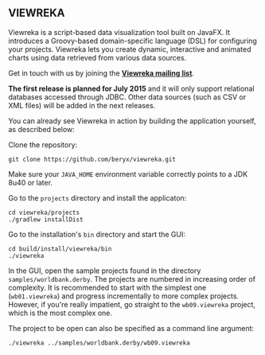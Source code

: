## VIEWREKA ##

Viewreka is a script-based data visualization tool built on JavaFX. It introduces a Groovy-based domain-specific language (DSL) for configuring your projects. Viewreka lets you create dynamic, interactive and animated charts using data retrieved from various data sources.

Get in touch with us by joining the **[Viewreka mailing list](https://groups.google.com/forum/#!forum/viewreka)**.

**The first release is planned for July 2015** and it will only support relational databases accessed through JDBC. Other data sources (such as CSV or XML files) will be added in the next releases.

You can already see Viewreka in action by building the application yourself, as described below:

Clone the repository:

    git clone https://github.com/beryx/viewreka.git

Make sure your `JAVA_HOME` environment variable correctly points to a JDK 8u40 or later.

Go to the `projects` directory and install the applicaton:

    cd viewreka/projects
    ./gradlew installDist


Go to the installation's `bin` directory and start the GUI:

    cd build/install/viewreka/bin
    ./viewreka

In the GUI, open the sample projects found in the directory `samples/worldbank.derby`. The projects are numbered in increasing order of complexity. It is recommended to start with the simplest one (`wb01.viewreka`) and progress incrementally to more complex projects. However, if you're really impatient, go straight to the `wb09.viewreka` project, which is the most complex one.

The project to be open can also be specified as a command line argument:

    ./viewreka ../samples/worldbank.derby/wb09.viewreka